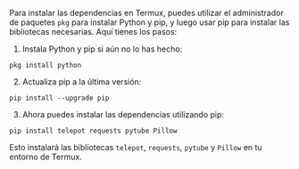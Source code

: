 Para instalar las dependencias en Termux, puedes utilizar el administrador de paquetes `pkg` para instalar Python y pip, y luego usar pip para instalar las bibliotecas necesarias. Aquí tienes los pasos:

1. Instala Python y pip si aún no lo has hecho:

```
pkg install python
```

2. Actualiza pip a la última versión:

```
pip install --upgrade pip
```

3. Ahora puedes instalar las dependencias utilizando pip:

```
pip install telepot requests pytube Pillow
```

Esto instalará las bibliotecas `telepot`, `requests`, `pytube` y `Pillow` en tu entorno de Termux.
